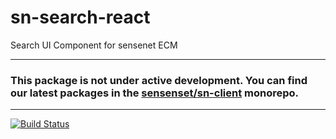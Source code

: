 # sn-search-react
Search UI Component for sensenet ECM

------
### This package is not under active development. You can find our latest packages in the [sensenset/sn-client](https://github.com/sensenet/sn-client) monorepo.
------


[![Build Status](https://travis-ci.org/SenseNet/sn-search-react.svg?branch=master)](https://travis-ci.org/SenseNet/sn-search-react)
